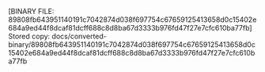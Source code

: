 [BINARY FILE: 89808fb643951140191c7042874d038f697754c67659125413658d0c15402e684a9ed44f8dcaf81dcff688c8d8ba67d3333b976fd47f27e7cfc610ba77fb]
Stored copy: docs/converted-binary/89808fb643951140191c7042874d038f697754c67659125413658d0c15402e684a9ed44f8dcaf81dcff688c8d8ba67d3333b976fd47f27e7cfc610ba77fb
